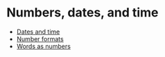 # Numbers, dates, and time

- [Dates and time](dates-and-time)
- [Number formats](format-numbers)
- [Words as numbers](words-as-numbers)